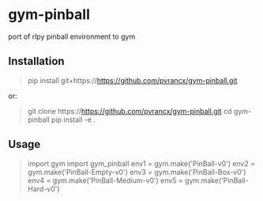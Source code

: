 # gym-pinball
port of rlpy pinball environment to gym


## Installation

>pip install git+https://https://github.com/pvrancx/gym-pinball.git

or:

>git clone https://https://github.com/pvrancx/gym-pinball.git
>cd gym-pinball
>pip install -e .

## Usage

>import gym
>import gym_pinball
>env1 = gym.make('PinBall-v0')
>env2 = gym.make('PinBall-Empty-v0')
>env3 = gym.make('PinBall-Box-v0')
>env4 = gym.make('PinBall-Medium-v0')
>env5 = gym.make('PinBall-Hard-v0')
